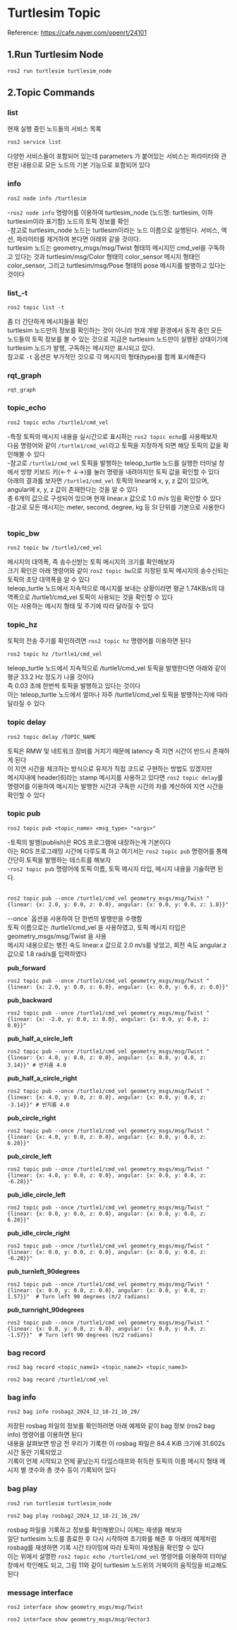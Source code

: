 # Turtlesim Topic
Reference: https://cafe.naver.com/openrt/24101 <br/>

## 1.Run Turtlesim Node
```
ros2 run turtlesim turtlesim_node
```

## 2.Topic Commands

### list
현재 실행 중인 노드들의 서비스 목록 <br/>
```
ros2 service list
```
다양한 서비스들이 포함되어 있는데 parameters 가 붙어있는 서비스는 파라미터와 관련된 내용으로 모든 노드의 기본 기능으로 포함되어 있다 <br/>

### info
```
ros2 node info /turtlesim
```
-`ros2 node info` 명령어를 이용하여 turtlesim_node (노드명: turtlesim, 이하 turtlesim이라 표기함) 노드의 토픽 정보를 확인 <br/>
-참고로 turtlesim_node 노드는 turtlesim이라는 노드 이름으로 실행된다. 서비스, 액션, 파라미터를 제거하여 본다면 아래와 같을 것이다. <br/>
turtlesim 노드는 geometry_msgs/msg/Twist 형태의 메시지인 cmd_vel을 구독하고 있다는 것과 turtlesim/msg/Color 형태의 color_sensor 메시지 형태인 color_sensor, 그리고 turtlesim/msg/Pose 형태의 pose 메시지를 발행하고 있다는 것이다 <br/>

### list_-t
```
ros2 topic list -t
```
좀 더 간단하게 메시지들을 확인 <br/>
turtlesim 노드만의 정보를 확인하는 것이 아니라 현재 개발 환경에서 동작 중인 모든 노드들의 토픽 정보를 볼 수 있는 것으로 지금은 turtlesim 노드만이 실행된 상태이기에 turtlesim 노드가 발행, 구독하는 메시지만 표시되고 있다. <br/>
참고로 `-t` 옵션은 부가적인 것으로 각 메시지의 형태(type)를 함께 표시해준다 <br/>

### rqt_graph
```
rqt_graph
```

### topic_echo
```
ros2 topic echo /turtle1/cmd_vel
```
-특정 토픽의 메시지 내용을 실시간으로 표시하는 `ros2 topic echo`를 사용해보자 <br/>
다음 명령어와 같이 `/turtle1/cmd_vel`라고 토픽을 지정하게 되면 해당 토픽의 값을 확인해볼 수 있다 <br/>
-참고로 `/turtle1/cmd_vel` 토픽을 발행하는 teleop_turtle 노드를 실행한 터미널 창에서 방향 키보드 키(←↑ ↓→)를 눌러 명령을 내려야지만 토픽 값을 확인할 수 있다 <br/>
아래의 결과를 보자면 `/turtle1/cmd_vel` 토픽의 linear에 x, y, z 값이 있으며, angular에 x, y, z 값이 존재한다는 것을 알 수 있다 <br/>
총 6개의 값으로 구성되어 있으며 현재 linear.x 값으로 1.0 m/s 임을 확인할 수 있다 <br/>
-참고로 모든 메시지는 meter, second, degree, kg 등 SI 단위를 기본으로 사용한다 <br/>
 <br/>
### topic_bw
```
ros2 topic bw /turtle1/cmd_vel
```
메시지의 대역폭, 즉 송수신받는 토픽 메시지의 크기를 확인해보자 <br/>
크기 확인은 아래 명령어와 같이 `ros2 topic bw`으로 지정된 토픽 메시지의 송수신되는 토픽의 초당 대역폭을 알 수 있다 <br/>
teleop_turtle 노드에서 지속적으로 메시지를 보내는 상황이라면 평균 1.74KB/s의 대역폭으로 /turtle1/cmd_vel 토픽이 사용되는 것을 확인할 수 있다 <br/>
이는 사용하는 메시지 형태 및 주기에 따라 달라질 수 있다 <br/>

### topic_hz
토픽의 전송 주기를 확인하려면 `ros2 topic hz` 명령어를 이용하면 된다 <br/>
```
ros2 topic hz /turtle1/cmd_vel
```
teleop_turtle 노드에서 지속적으로 /turtle1/cmd_vel 토픽을 발행한다면 아래와 같이 평균 33.2 Hz 정도가 나올 것이다 <br/>
즉 0.03 초에 한번씩 토픽을 발행하고 있다는 것이다 <br/>
이는 teleop_turtle 노드에서 얼마나 자주 /turtle1/cmd_vel 토픽을 발행하는지에 따라 달라질 수 있다 <br/>

### topic delay
```
ros2 topic delay /TOPIC_NAME
```
토픽은 RMW 및 네트워크 장비를 거치기 때문에 latency 즉 지연 시간이 반드시 존재하게 된다 <br/>
이 지연 시간을 체크하는 방식으로 유저가 직접 코드로 구현하는 방법도 있겠지만 <br/>
메시지내에 header[6]라는 stamp 메시지를 사용하고 있다면 `ros2 topic delay`를 명령어를 이용하여 메시지는 발행한 시간과 구독한 시간의 차를 계산하여 지연 시간을 확인할 수 있다 <br/>
### topic pub
```
ros2 topic pub <topic_name> <msg_type> "<args>"
```
-토픽의 발행(publish)은 ROS 프로그램에 내장하는게 기본이다 <br/>
이는 ROS 프로그래밍 시간에 다루도록 하고 여기서는 `ros2 topic pub` 명령어를 통해 간단히 토픽을 발행하는 테스트를 해보자 <br/>
-`ros2 topic pub` 명령어에 토픽 이름, 토픽 메시지 타입, 메시지 내용을 기술하면 된다. <br/>
<br/>
```
ros2 topic pub --once /turtle1/cmd_vel geometry_msgs/msg/Twist "{linear: {x: 2.0, y: 0.0, z: 0.0}, angular: {x: 0.0, y: 0.0, z: 1.8}}"
```
--once` 옵션을 사용하여 단 한번의 발행만을 수행함 <br/>
토픽 이름으로는 /turtle1/cmd_vel 을 사용하였고, 토픽 메시지 타입은 geometry_msgs/msg/Twist 을 사용 <br/>
메시지 내용으로는 병진 속도 linear.x 값으로 2.0 m/s를 넣었고, 회전 속도 angular.z 값으로 1.8 rad/s를 입력하였다 <br/>

**pub_forward** <br/>
```
ros2 topic pub --once /turtle1/cmd_vel geometry_msgs/msg/Twist "{linear: {x: 2.0, y: 0.0, z: 0.0}, angular: {x: 0.0, y: 0.0, z: 0.0}}"
```
**pub_backward** <br/>
```
ros2 topic pub --once /turtle1/cmd_vel geometry_msgs/msg/Twist "{linear: {x: -2.0, y: 0.0, z: 0.0}, angular: {x: 0.0, y: 0.0, z: 0.0}}"
```
**pub_half_a_circle_left** <br/>
```
ros2 topic pub --once /turtle1/cmd_vel geometry_msgs/msg/Twist "{linear: {x: 4.0, y: 0.0, z: 0.0}, angular: {x: 0.0, y: 0.0, z: 3.14}}" # 반지름 4.0
```
**pub_half_a_circle_right** <br/>
```
ros2 topic pub --once /turtle1/cmd_vel geometry_msgs/msg/Twist "{linear: {x: 4.0, y: 0.0, z: 0.0}, angular: {x: 0.0, y: 0.0, z: -3.14}}" # 반지름 4.0
```
**pub_circle_right** <br/>
```
ros2 topic pub --once /turtle1/cmd_vel geometry_msgs/msg/Twist "{linear: {x: 4.0, y: 0.0, z: 0.0}, angular: {x: 0.0, y: 0.0, z: 6.28}}"
```
**pub_circle_left** <br/>
```
ros2 topic pub --once /turtle1/cmd_vel geometry_msgs/msg/Twist "{linear: {x: 4.0, y: 0.0, z: 0.0}, angular: {x: 0.0, y: 0.0, z: -6.28}}" 
```
**pub_idle_circle_left** <br/>
```
ros2 topic pub --once /turtle1/cmd_vel geometry_msgs/msg/Twist "{linear: {x: 0.0, y: 0.0, z: 0.0}, angular: {x: 0.0, y: 0.0, z: 6.28}}"
```

**pub_idle_circle_right** <br/>
```
ros2 topic pub --once /turtle1/cmd_vel geometry_msgs/msg/Twist "{linear: {x: 0.0, y: 0.0, z: 0.0}, angular: {x: 0.0, y: 0.0, z: -6.28}}"
```

**pub_turnleft_90degrees** <br/>
```
ros2 topic pub --once /turtle1/cmd_vel geometry_msgs/msg/Twist "{linear: {x: 0.0, y: 0.0, z: 0.0}, angular: {x: 0.0, y: 0.0, z: 1.57}}"  # Turn left 90 degrees (π/2 radians)
```
**pub_turnright_90degrees** <br/>
```
ros2 topic pub --once /turtle1/cmd_vel geometry_msgs/msg/Twist "{linear: {x: 0.0, y: 0.0, z: 0.0}, angular: {x: 0.0, y: 0.0, z: -1.57}}"  # Turn left 90 degrees (π/2 radians)
```


### bag record
```
ros2 bag record <topic_name1> <topic_name2> <topic_name3>

ros2 bag record /turtle1/cmd_vel
```

### bag info
```
ros2 bag info rosbag2_2024_12_18-21_16_29/
```
저장된 rosbag 파일의 정보를 확인하려면 아래 예제와 같이 bag 정보 (ros2 bag info) 명령어를 이용하면 된다 <br/>
내용을 살펴보면 방금 전 우리가 기록한 이 rosbag 파일은 84.4 KiB 크기에 31.602s 시간 동안 기록되었고 <br/>
기록이 언제 시작되고 언제 끝났는지 타임스태프와 취득한 토픽의 이름 메시지 형태 메시지 별 갯수와 총 갯수 등이 기록되어 있다 <br/>


### bag play
```
ros2 run turtlesim turtlesim_node

ros2 bag play rosbag2_2024_12_18-21_16_29/
```
rosbag 파일을 기록하고 정보를 확인해봤으니 이제는 재생을 해보자 <br/>
일단 turtlesim 노드를 종료한 후 다시 시작하여 초기화를 해준 후 아래의 예제처럼 rosbag를 재생하면 기록 시간 타이밍에 따라 토픽이 재생됨을 확인할 수 있다 <br/>
이는 위에서 설명한 `ros2 topic echo /turtle1/cmd_vel` 명령어를 이용하여 터미널 창에서 학인해도 되고, 그림 11와 같이 turtlesim 노드위의 거북이의 움직임을 비교해도 된다 <br/>

### message interface
```
ros2 interface show geometry_msgs/msg/Twist

ros2 interface show geometry_msgs/msg/Vector3
```
